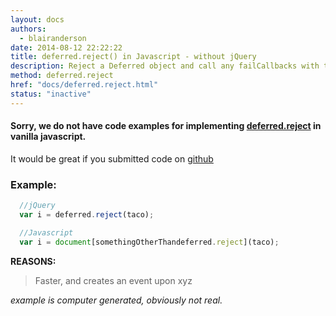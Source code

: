```yaml
---
layout: docs
authors:
  - blairanderson
date: 2014-08-12 22:22:22
title: deferred.reject() in Javascript - without jQuery
description: Reject a Deferred object and call any failCallbacks with the given args.
method: deferred.reject
href: "docs/deferred.reject.html"
status: "inactive"
---
```


#### Sorry, we do not have code examples for implementing [deferred.reject](http://api.jquery.com/deferred.reject/) in vanilla javascript.

It would be great if you submitted code on [github](https://github.com/blairanderson/without-jquery/blob/master/docs/deferred.reject.md)

### Example:

```javascript
  //jQuery
  var i = deferred.reject(taco);

  //Javascript
  var i = document[somethingOtherThandeferred.reject](taco);

```

**REASONS:**
> Faster, and creates an event upon xyz

*example is computer generated, obviously not real.*
